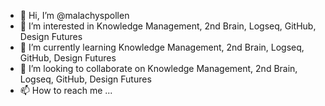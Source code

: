 - 👋 Hi, I’m @malachyspollen
- 👀 I’m interested in Knowledge Management, 2nd Brain, Logseq, GitHub, Design Futures
- 🌱 I’m currently learning Knowledge Management, 2nd Brain, Logseq, GitHub, Design Futures
- 💞️ I’m looking to collaborate on Knowledge Management, 2nd Brain, Logseq, GitHub, Design Futures
- 📫 How to reach me ...

<!---
malachyspollen/malachyspollen is a ✨ special ✨ repository because its `README.md` (this file) appears on your GitHub profile.
You can click the Preview link to take a look at your changes.
--->
